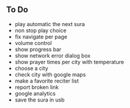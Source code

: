 <h2>To Do</h2>
<ul>
	<li>play automatic the next sura</li>
	<li>non stop play choice</li>
	<li>fix navigate per page</li>
	<li>volume control</li>
	<li>show progress bar</li>
	<li>show network error dialog box</li>
	<li>show prayer times per city with temperature</li>
	<li>choose a city</li>
	<li>check city with google maps</li>
	<li>make a favorite reciter list</li>
	<li>report broken link</li>
	<li>google analytics</li>
	<li>save the sura in usb</li>
</ul>